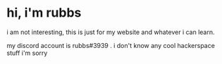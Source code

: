 hi, i'm rubbs
=============
i am not interesting, this is just for my website and whatever i can learn.

my discord account is rubbs#3939 . i don't know any cool hackerspace stuff i'm sorry

<!---
RubbsYo/RubbsYo is a ✨ special ✨ repository because its `README.md` (this file) appears on your GitHub profile.
You can click the Preview link to take a look at your changes.
--->

